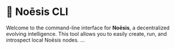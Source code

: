 # 🧠 Noēsis CLI

Welcome to the command-line interface for **Noēsis**, a decentralized evolving intelligence.
This tool allows you to easily create, run, and introspect local Noēsis nodes.
...